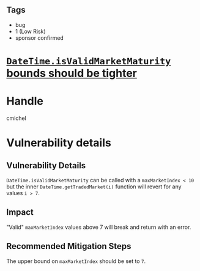 ## Tags

- bug
- 1 (Low Risk)
- sponsor confirmed

# [`DateTime.isValidMarketMaturity` bounds should be tighter](https://github.com/code-423n4/2021-08-notional-findings/issues/81) 

# Handle

cmichel


# Vulnerability details

## Vulnerability Details
`DateTime.isValidMarketMaturity` can be called with a `maxMarketIndex < 10` but the inner `DateTime.getTradedMarket(i)` function will revert for any values `i > 7`.

## Impact
"Valid" `maxMarketIndex` values above 7 will break and return with an error.

## Recommended Mitigation Steps
The upper bound on `maxMarketIndex` should be set to `7`.

